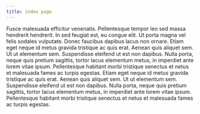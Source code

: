 ```yaml
---
title: index page
---
```


Fusce malesuada efficitur venenatis. Pellentesque tempor leo sed massa hendrerit hendrerit. In sed feugiat est, eu congue elit. Ut porta magna vel felis sodales vulputate. Donec faucibus dapibus lacus non ornare. Etiam eget neque id metus gravida tristique ac quis erat. Aenean quis aliquet sem. Ut ut elementum sem. Suspendisse eleifend ut est non dapibus. Nulla porta, neque quis pretium sagittis, tortor lacus elementum metus, in imperdiet ante lorem vitae ipsum. Pellentesque habitant morbi tristique senectus et netus et malesuada fames ac turpis egestas. Etiam eget neque id metus gravida tristique ac quis erat. Aenean quis aliquet sem. Ut ut elementum sem. Suspendisse eleifend ut est non dapibus. Nulla porta, neque quis pretium sagittis, tortor lacus elementum metus, in imperdiet ante lorem vitae ipsum. Pellentesque habitant morbi tristique senectus et netus et malesuada fames ac turpis egestas.
